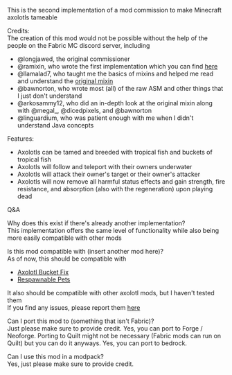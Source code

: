 This is the second implementation of a mod commission to make Minecraft axolotls tameable

Credits:</br>
The creation of this mod would not be possible without the help of the people on the Fabric MC discord server, including
- @longjawed, the original commissioner
- @ramixin, who wrote the first implementation which you can find [here](https://modrinth.com/mod/axoamigos)
- @llamalad7, who taught me the basics of mixins and helped me read and understand the [original mixin](https://github.com/RamGemes/tamableAxolotls/blob/master/src/main/java/net/ramgames/tamableaxolotls/mixins/AxolotlEntityMixin.java)
- @bawnorton, who wrote most (all) of the raw ASM and other things that I just don't understand
- @arkosammy12, who did an in-depth look at the original mixin along with @megal_, @dicedpixels, and @bawnorton
- @linguardium, who was patient enough with me when I didn't understand Java concepts

Features:
- Axolotls can be tamed and breeded with tropical fish and buckets of tropical fish
- Axolotls will follow and teleport with their owners underwater
- Axolotls will attack their owner's target or their owner's attacker
- Axolotls will now remove all harmful status effects and gain strength, fire resistance, and absorption (also with the regeneration) upon playing dead

Q&A

Why does this exist if there's already another implementation?</br>
This implementation offers the same level of functionality while also being more easily compatible with other mods


Is this mod compatible with (insert another mod here)?</br>
As of now, this should be compatible with
- [Axolotl Bucket Fix](https://www.curseforge.com/minecraft/mc-mods/axolotl-bucket-fix)
- [Respawnable Pets](https://modrinth.com/mod/respawnable-pets)

It also should be compatible with other axolotl mods, but I haven't tested them</br>
If you find any issues, please report them [here](https://github.com/ekulxam/TameableAxolotls/issues)

Can I port this mod to (something that isn't Fabric)?</br>
Just please make sure to provide credit.
Yes, you can port to Forge / Neoforge.
Porting to Quilt might not be necessary (Fabric mods can run on Quilt) but you can do it anyways.
Yes, you can port to bedrock.

Can I use this mod in a modpack?</br>
Yes, just please make sure to provide credit.
